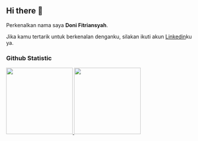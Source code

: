 ## Hi there 👋
Perkenalkan nama saya **Doni Fitriansyah**.<br>
  
Jika kamu tertarik untuk berkenalan denganku, silakan ikuti akun [Linkedin](www.linkedin.com/in/doni-fitriansyah-a64a20239)ku ya.
 
### Github Statistic
<p align="left">
<a href="https://github.com/penuliscode">
  <img height="180em" src="https://github-readme-stats-eight-theta.vercel.app/api?username=donifitriansyahe&show_icons=true&theme=algolia&include_all_commits=true&count_private=true"/>
  <img height="180em" src="https://github-readme-stats-eight-theta.vercel.app/api/top-langs/?username=donifitriansyah&layout=compact&layout=compact&theme=algolia"/>
</a>
</p>
<!--
**donifitriansyah/donifitriansyah** is a ✨ _special_ ✨ repository because its `README.md` (this file) appears on your GitHub profile.

Here are some ideas to get you started:

- 🔭 I’m currently working on ...
- 🌱 I’m currently learning ...
- 👯 I’m looking to collaborate on ...
- 🤔 I’m looking for help with ...
- 💬 Ask me about ...
- 📫 How to reach me: ...
- 😄 Pronouns: ...
- ⚡ Fun fact: ...
-->
